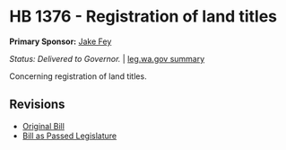 # HB 1376 - Registration of land titles
**Primary Sponsor:** [Jake Fey](/person/leg/jake.fey.md)

*Status: Delivered to Governor.* | [leg.wa.gov summary](https://app.leg.wa.gov/billsummary?BillNumber=1376&Year=2021)

Concerning registration of land titles.

## Revisions
* [Original Bill](1/)
* [Bill as Passed Legislature](1/)